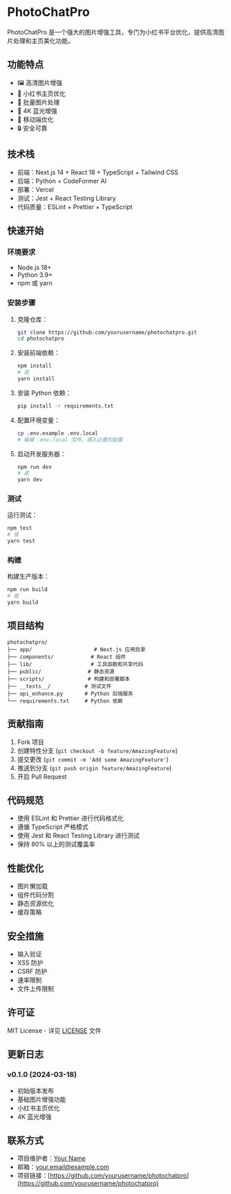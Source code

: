 # PhotoChatPro

PhotoChatPro 是一个强大的图片增强工具，专门为小红书平台优化，提供高清图片处理和主页美化功能。

## 功能特点

- 🖼️ 高清图片增强
- 🎨 小红书主页优化
- 🔄 批量图片处理
- 🚀 4K 蓝光增强
- 📱 移动端优化
- 🔒 安全可靠

## 技术栈

- 前端：Next.js 14 + React 18 + TypeScript + Tailwind CSS
- 后端：Python + CodeFormer AI
- 部署：Vercel
- 测试：Jest + React Testing Library
- 代码质量：ESLint + Prettier + TypeScript

## 快速开始

### 环境要求

- Node.js 18+
- Python 3.9+
- npm 或 yarn

### 安装步骤

1. 克隆仓库：
   ```bash
   git clone https://github.com/yourusername/photochatpro.git
   cd photochatpro
   ```

2. 安装前端依赖：
   ```bash
   npm install
   # 或
   yarn install
   ```

3. 安装 Python 依赖：
   ```bash
   pip install -r requirements.txt
   ```

4. 配置环境变量：
   ```bash
   cp .env.example .env.local
   # 编辑 .env.local 文件，填入必要的配置
   ```

5. 启动开发服务器：
   ```bash
   npm run dev
   # 或
   yarn dev
   ```

### 测试

运行测试：
```bash
npm test
# 或
yarn test
```

### 构建

构建生产版本：
```bash
npm run build
# 或
yarn build
```

## 项目结构

```
photochatpro/
├── app/                    # Next.js 应用目录
├── components/            # React 组件
├── lib/                   # 工具函数和共享代码
├── public/               # 静态资源
├── scripts/              # 构建和部署脚本
├── __tests__/           # 测试文件
├── api_enhance.py       # Python 后端服务
└── requirements.txt     # Python 依赖
```

## 贡献指南

1. Fork 项目
2. 创建特性分支 (`git checkout -b feature/AmazingFeature`)
3. 提交更改 (`git commit -m 'Add some AmazingFeature'`)
4. 推送到分支 (`git push origin feature/AmazingFeature`)
5. 开启 Pull Request

## 代码规范

- 使用 ESLint 和 Prettier 进行代码格式化
- 遵循 TypeScript 严格模式
- 使用 Jest 和 React Testing Library 进行测试
- 保持 80% 以上的测试覆盖率

## 性能优化

- 图片懒加载
- 组件代码分割
- 静态资源优化
- 缓存策略

## 安全措施

- 输入验证
- XSS 防护
- CSRF 防护
- 速率限制
- 文件上传限制

## 许可证

MIT License - 详见 [LICENSE](LICENSE) 文件

## 更新日志

### v0.1.0 (2024-03-18)
- 初始版本发布
- 基础图片增强功能
- 小红书主页优化
- 4K 蓝光增强

## 联系方式

- 项目维护者：[Your Name](https://github.com/yourusername)
- 邮箱：your.email@example.com
- 项目链接：[https://github.com/yourusername/photochatpro](https://github.com/yourusername/photochatpro)
